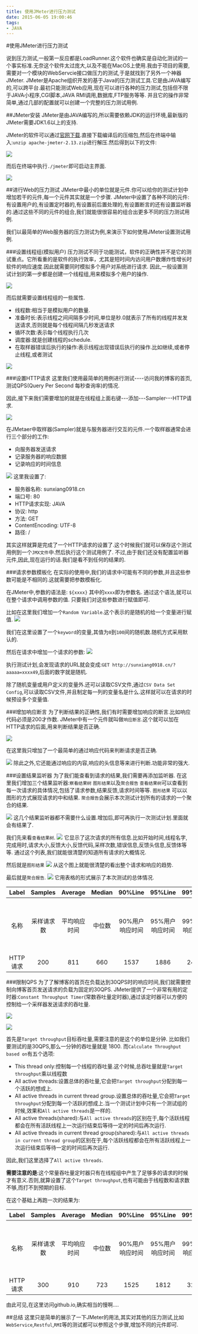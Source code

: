 ```yaml
---
title: 使用JMeter进行压力测试
date: 2015-06-05 19:00:46
tags:
- JAVA
---
```


#使用JMeter进行压力测试

说到压力测试,一般第一反应都是LoadRunner.这个软件也确实是自动化测试的一个事实标准.无奈这个软件太过庞大,以及不能在MacOS上使用.我由于项目的需要,需要对一个模块的WebServcie接口做压力的测试,于是就找到了另外一个神器JMeter.
JMeter是Apache组织开发的基于Java的压力测试工具.它是由JAVA编写的,可以跨平台.最初只能测试Web应用,现在可以进行各种的压力测试,包括但不限于JAVA小程序,CGI脚本,JAVA RMI调用,数据库,FTP服务等等. 并且它的操作非常简单,通过几部的配置就可以创建一个完整的压力测试用例.

##JMeter安装
JMeter是由JAVA编写的,所以需要依赖JDK的运行环境,最新版的JMeter需要JDK1.6以上的支持.

JMeter的软件可以通过[官网下载](http://jmeter.apache.org/download_jmeter.cgi).直接下载编译后的压缩包,然后在终端中输入:`unzip apache-jmeter-2.13.zip`进行解压.然后得到以下的文件:
<!--more-->

![](/img/2015/06/05/1.png)

而后在终端中执行`./jmeter`即可启动主界面.

![](/img/2015/06/05/2.png)

##进行Web的压力测试
JMeter中最小的单位就是元件.你可以给你的测试计划中增加若干的元件,每一个元件其实就是一个步骤.
JMeter中设置了各种不同的元件:有设置用户的,有设置定时器的,有设置前后置处理的,有设置断言的还有设置监听器的.通过这些不同的元件的组合,我们就能很很容易的组合出更多不同的压力测试用例.

我们以最简单的Web服务器的压力测试为例,来演示下如何使用JMeter设置测试用例.

###设置线程组(模拟用户)
压力测试不同于功能测试，软件的正确性并不是它的测试重点。它所看重的是软件的执行效率，尤其是短时间内访问用户数爆炸性增长时软件的响应速度.因此就需要同时模拟多个用户对系统进行请求.
因此,一般设置测试计划的第一步都是创建一个线程组,用来模拟多个用户的操作.

![](/img/2015/06/05/3.png)

而后就需要设置线程组的一些属性.

* 线程数:相当于是模拟用户的数量.
* 准备时长:表示线程之间间隔多少时间,单位是秒.0就表示了所有的线程并发发送请求,否则就是每个线程间隔几秒发送请求
* 循环次数:表示每个线程执行几次
* 调度器:就是创建线程的schedule.
* 在取样器错误后执行的操作:表示线程出现错误后执行的操作.比如继续,或者停止线程,或者测试

![](/img/2015/06/05/4.png)

###设置HTTP请求
这里我们使用最简单的用例进行测试----访问我的博客的首页,测试QPS(Query Per Second 每秒查询率)的情况.

因此,接下来我们需要增加的就是在线程组上面右键---添加---Sampler---HTTP请求.

![](/img/2015/06/05/5.png)

在JMetaer中取样器(Sampler)就是与服务器进行交互的元件.一个取样器通常会进行三个部分的工作:

* 向服务器发送请求
* 记录服务器的响应数据
* 记录响应的时间信息

![](/img/2015/06/05/6.png)
这里我设置了:

* 服务器名称:  sunxiang0918.cn
* 端口号:		80
* HTTP请求实现:	JAVA
* 协议:			http
* 方法:			GET
* ContentEncoding:	UTF-8
* 路径:			/

其实这样就算是完成了一个HTTP请求的设置了.这个时候我们就可以保存这个测试用例到一个`JMX文件`中.然后执行这个测试用例了. 不过,由于我们还没有配置监听器元件,因此,现在运行的话.我们是看不到任何的结果的.

###请求参数模板化
在实际的使用中,我们的请求中可能有不同的参数,并且这些参数可能是不相同的.这就需要把参数模板化.

在JMeter中,参数的语法是: `${xxxx}` 其中的`xxxx`即为参数名. 通过这个语法,就可以在整个请求中调用参数的值. 只要我们对这些参数进行赋值即可.

比如在这里我们增加一个`Random Variable`.这个表示的是随机的给一个变量进行赋值.
![](/img/2015/06/05/15.png)

我们在这里设置了一个`keyword`的变量,其值为`0`到`100`间的随机数.随机方式采用默认的.

然后在请求中增加一个请求的参数:
![](/img/2015/06/05/16.png)

执行测试计划,会发现请求的URL就会变成:`GET http://sunxiang0918.cn/?aaaaa=xxxx49`,后面的数字就是随机.

除了随机变量或用户定义的变量外.还可以读取CSV文件,通过`CSV Data Set Config`,可以读取CSV文件,并且制定每一列的变量名是什么.这样就可以在请求的时候预设多个变量值.

###增加响应断言
为了判断结果的正确性,我们有时需要增加响应的断言.比如响应代码必须是200才作数.
JMeter中有一个元件就叫做`响应断言`.这个就可以加在HTTP请求的后面,用来判断结果是否正确.

![](/img/2015/06/05/12.png)

在这里我只增加了一个最简单的通过响应代码来判断请求是否正确.

![](/img/2015/06/05/13.png)
除此之外,它还能通过响应的内容,响应的头信息等来进行判断.功能非常的强大.


###设置结果监听器
为了我们能查看到请求的结果,我们需要再添加监听器.
在这里我们增加三个结果监听器:`察看结果树` `图形结果`以及`聚合报告`
`查看结果树`可以查看到每一次请求的具体情况,包括了请求参数,结果反馈,请求时间等等.
`图形结果` 可以以图形的方式展现请求的中和结果.
`聚合报告`会展示本次测试计划所有的请求的一个聚合的结果.

![](/img/2015/06/05/7.png)
这几个结果监听器都不需要什么设置.增加后,即可再执行一次测试计划.里面就会有结果了.

我们先来看`查看结果树`.
![](/img/2015/06/05/8.png)
它显示了这次请求的所有信息.比如开始时间,线程名字,完成用时,请求大小,反馈大小,反馈代码,采样次数,错误信息,反馈头信息,反馈体等等.
通过这个列表,我们就能很清楚的知道所有请求的大概情况.

然后就是`图形结果`
![](/img/2015/06/05/14.png)
从这个图上就能很清楚的看出整个请求和响应的趋势.

最后就是`聚合报告`.
![](/img/2015/06/05/9.png)
它用表格的形式展示了本次测试的总体情况.

|Label|Samples|Average|Median|90%Line|95%Line|99%Line|Min|Max|Error|Throughput|KB/sec|
|:--:|:--:|:--:|:--:|:--:|:--:|:--:|:--:|:--:|:--:|:--:|:--:|
|名称|采样请求数|平均响应时间|中位数|90%用户响应时间|95%用户响应时间|99%用户响应时间|最小响应时间|最大响应时间|错误请求百分比|吞吐量,每秒完成请求数|每秒接收数据量|
|HTTP请求|200|811|660|1537|1886|2422|275|3424|0.00%|15.8/sec|542.3|

###限制QPS
为了了解博客的首页在负载达到30QPS时的响应时间,我们就需要控制向博客首页发送请求的负载为固定的30QPS.
JMeter提供了一个非常有用的定时器:`Constant Throughput Timer`(常数吞吐量定时器),通过该定时器可以方便的控制给一个采样器发送请求的吞吐量.

![](/img/2015/06/05/10.png)

![](/img/2015/06/05/11.png)

首先是`Target throughput`目标吞吐量,需要注意的是这个的单位是分钟. 比如我们要测试的是30QPS,那么一分钟的吞吐量就是 1800.
而`Calculate Throughput based on`有五个选项:

* This thread only:控制每一个线程的吞吐量.这个时候,总吞吐量就是`Target throughput`乘以线程数
* All active threads:设置总体的吞吐量,它会把`Target throughput`分配到每一个活跃的想成上.
* All active threads in current thread group.设置总体的吞吐量,它会把`Target throughput`分配到每一个活跃的想成上.当一个测试计划中只有一个测试组的时候,效果和`All active threads`是一样的.
* All active threads(shared):与`All active threads`的区别在于,每个活跃线程都会在所有活跃线程上一次运行结束后等待一定的时间后再次运行.
* All active threads in current thread group(shared):与`All active threads in current thread group`的区别在于,每个活跃线程都会在所有活跃线程上一次运行结束后等待一定的时间后再次运行.

因此,我们这里选择了`All active threads`.

**需要注意的是**:这个常量吞吐量定时器只有在线程组中产生了足够多的请求的时候才有意义.否则,就算设置了这个`Target throughput`,也有可能由于线程数和请求数不够,而打不到预期的目标.

在这个基础上再跑一次的结果为:

|Label|Samples|Average|Median|90%Line|95%Line|99%Line|Min|Max|Error|Throughput|KB/sec|
|:--:|:--:|:--:|:--:|:--:|:--:|:--:|:--:|:--:|:--:|:--:|:--:|
|名称|采样请求数|平均响应时间|中位数|90%用户响应时间|95%用户响应时间|99%用户响应时间|最小响应时间|最大响应时间|错误请求百分比|吞吐量,每秒完成请求数|每秒接收数据量|
|HTTP请求|300|910|723|1525|1812|3268|305|9255|0.00%|11.2/sec|387.0|

由此可见,在这里访问github.io,确实相当的慢啊....

##总结
这里只是简单的展示了一下JMeter的用法,其实对其他的压力测试,比如`WebService`,`Restful`,`RMI`等的测试都可以参照这个步骤,增加不同的元件即可.